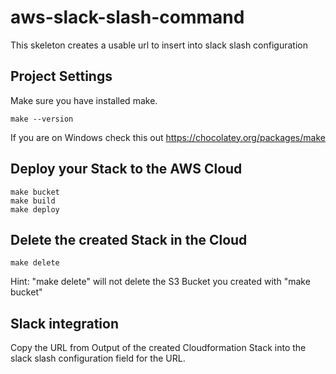 # aws-slack-slash-command
This skeleton creates a usable url to insert into slack slash configuration
## Project Settings
Make sure you have installed make.
```
make --version
```
If you are on Windows check this out https://chocolatey.org/packages/make
## Deploy your Stack to the AWS Cloud
```
make bucket
make build
make deploy
```
## Delete the created Stack in the Cloud
```
make delete
```
Hint: "make delete" will not delete the S3 Bucket you created with "make bucket"
## Slack integration
Copy the URL from Output of the created Cloudformation Stack into the slack slash configuration field for the URL.